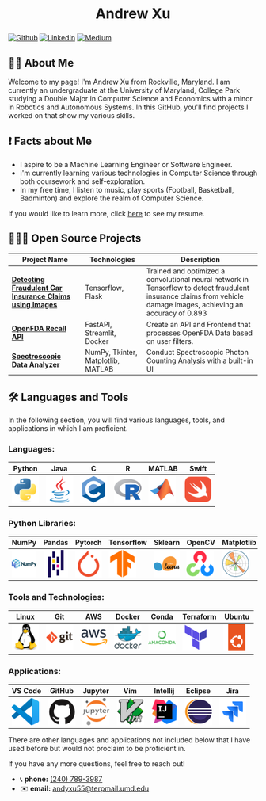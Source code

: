 <h1 align="center">Andrew Xu</h1>

###

<p>
	<a href="https://github.com/AndrewXu55" target="_blank"><img alt="Github" src="https://img.shields.io/badge/GitHub-%2312100E.svg?&style=for-the-badge&logo=Github&logoColor=white" /></a>
	<a href="https://www.linkedin.com/in/andrewyexu/" target="_blank"><img alt="LinkedIn" src="https://img.shields.io/badge/linkedin-%230077B5.svg?&style=for-the-badge&logo=linkedin&logoColor=white" /></a>
	<a href="https://medium.com/@Robo_Blueprint" target="_blank"><img alt="Medium" src="https://img.shields.io/badge/medium-%2312100E.svg?&style=for-the-badge&logo=medium&logoColor=white" /></a>
</p>

## 🧑🏻 About Me

Welcome to my page! I'm Andrew Xu from Rockville, Maryland. I am currently an undergraduate at the University of Maryland, College Park studying a Double Major in Computer Science and Economics with a minor in Robotics and Autonomous Systems. In this GitHub, you'll find projects I worked on that show my various skills.


## ❗️ Facts about Me
- I aspire to be a Machine Learning Engineer or Software Engineer.
- I'm currently learning various technologies in Computer Science through both coursework and self-exploration.
- In my free time, I listen to music, play sports (Football, Basketball, Badminton) and explore the realm of Computer Science.
  
If you would like to learn more, click [here](https://github.com/AndrewXu55/AndrewXu55/blob/main/Andrew_Xu_Resume.pdf) to see my resume.

## 🧑🏻‍💻 Open Source Projects
<table>
	<thead align="center">
		<tr border: none;>
			<th><b> Project Name </b></th>
	      		<th><b> Technologies </b></th>
	      		<th><b> Description </b></th>
	    	</tr>
  	</thead>
  	<tbody>
		<tr>
	      		<td>
					<a href="https://github.com/AndrewXu55/Vehicular-Insurance-Fraud-Detection-Project">
						<b>
							Detecting Fraudulent Car Insurance Claims using Images
						</b>
					</a>
				</td>
	      		<td>Tensorflow, Flask</td>
	      		<td>
				Trained and optimized a convolutional neural network in Tensorflow to detect fraudulent insurance claims from vehicle damage images, achieving an accuracy of 0.893
			</td>
	    	</tr>
	    	<tr>
	      		<td>
				<a href="https://github.com/AndrewXu55/OpenFDA-Recall_API">
					<b>
						OpenFDA Recall API
					</b>
				</a>
			</td>
	      		<td>FastAPI, Streamlit, Docker</td>
	      		<td>Create an API and Frontend that processes OpenFDA Data based on user filters. </td>
	    	</tr>
		<tr>
	      		<td>
				<a href="https://github.com/AndrewXu55/Spectro-Data-Analyzer">
					<b>
						Spectroscopic Data Analyzer
					</b>
				</a>
			</td>
	      		<td>NumPy, Tkinter, Matplotlib, MATLAB</td>
	      		<td>Conduct Spectroscopic Photon Counting Analysis with a built-in UI</td>
	    	</tr>
	</tbody>
</table>

## 🛠 Languages and Tools 
In the following section, you will find various languages, tools, and applications in which I am proficient.


### Languages:
| Python | Java | C | R | MATLAB | Swift |
|----------|----------|----------|----------|----------|----------|
| <img src="https://github.com/devicons/devicon/blob/master/icons/python/python-original.svg" title="Python"  alt="Python" width="55" height="55"/> | <img src="https://github.com/devicons/devicon/blob/master/icons/java/java-original.svg" title="Java"  alt="Java" width="55" height="55"/> | <img src="https://github.com/devicons/devicon/blob/master/icons/c/c-original.svg" title="C"  alt="C" width="55" height="55"/> | <img src="https://github.com/devicons/devicon/blob/master/icons/r/r-original.svg" title="R"  alt="R" width="55" height="55"/> | <img src="https://github.com/devicons/devicon/blob/master/icons/matlab/matlab-original.svg" title="MATLAB"  alt="MATLAB" width="55" height="55"/> | <img src="https://github.com/devicons/devicon/blob/master/icons/swift/swift-original.svg" title="Swift"  alt="Swift" width="55" height="55"/> |


### Python Libraries:
| NumPy | Pandas | Pytorch | Tensorflow | Sklearn | OpenCV | Matplotlib | FastAPI | Streamlit |
|----------|----------|----------|----------|----------|----------|----------|----------|----------|
|<img src="https://github.com/devicons/devicon/blob/master/icons/numpy/numpy-original-wordmark.svg" title="Numpy" alt="Numpy" width="55" height="55"/>|  <img src="https://github.com/devicons/devicon/blob/master/icons/pandas/pandas-original.svg" title="Pandas" alt="Pandas" width="55" height="55"/>| <img src="https://github.com/devicons/devicon/blob/master/icons/pytorch/pytorch-original.svg" title="Pytorch"  alt="Pytorch" width="55" height="55"/>| <img src="https://github.com/devicons/devicon/blob/master/icons/tensorflow/tensorflow-original.svg" title="Tensorflow" alt="Tensorflow" width="55" height="55"/>| <img src="https://github.com/devicons/devicon/blob/master/icons/scikitlearn/scikitlearn-original.svg" title="sklearn" alt="sklearn" width="55" height="55"/>| <img src="https://github.com/devicons/devicon/blob/master/icons/opencv/opencv-original.svg" title="opencv" alt="opencv" width="55" height="55"/>|<img src="https://github.com/devicons/devicon/blob/master/icons/matplotlib/matplotlib-original.svg" title="mpl" alt="mpl" width="55" height="55"/> |<img src="https://github.com/devicons/devicon/blob/master/icons/fastapi/fastapi-original.svg" title="fastapi" alt="fastapi" width="55" height="55"/> |<img src="https://github.com/devicons/devicon/blob/master/icons/streamlit/streamlit-original.svg" title="streamlit" alt="streamlit" width="55" height="55"/> |


### Tools and Technologies:
| Linux | Git | AWS | Docker | Conda | Terraform | Ubuntu |
|----------|----------|----------|----------|----------|----------|----------|
| <img src="https://github.com/devicons/devicon/blob/master/icons/linux/linux-original.svg" title="Linux" alt="Linux" width="55" height="55"/> | <img src="https://github.com/devicons/devicon/blob/master/icons/git/git-original-wordmark.svg" title="Git" alt="Git" width="55" height="55"/>| <img src="https://github.com/devicons/devicon/blob/master/icons/amazonwebservices/amazonwebservices-original-wordmark.svg" title="AWS" alt="AWS" width="55" height="55"/>| <img src="https://github.com/devicons/devicon/blob/master/icons/docker/docker-original-wordmark.svg" title="Docker" alt="Docker" width="55" height="55"/>| <img src="https://github.com/devicons/devicon/blob/master/icons/anaconda/anaconda-original-wordmark.svg" title="Anaconda" alt="Conda" width="55" height="55"/>| <img src="https://github.com/devicons/devicon/blob/master/icons/terraform/terraform-original.svg" title="Terraform" alt="Terraform" width="55" height="55"/> | <img src="https://github.com/devicons/devicon/blob/master/icons/ubuntu/ubuntu-original.svg" title="Ubuntu" alt="Ubuntu" width="55" height="55"/> |


### Applications:

| VS Code | GitHub | Jupyter | Vim | Intellij | Eclipse | Jira |
|----------|----------|----------|----------|----------|----------|----------|
|<img src="https://github.com/devicons/devicon/blob/master/icons/vscode/vscode-original.svg" title="VScode" alt="VScode" width="55" height="55"/>| <img src="https://github.com/devicons/devicon/blob/master/icons/github/github-original.svg" title="GitHub" alt="GitHub" width="55" height="55"/>| <img src="https://github.com/devicons/devicon/blob/master/icons/jupyter/jupyter-original-wordmark.svg" title="Jupiter" alt="Jupiter" width="55" height="55"/>|<img src="https://github.com/devicons/devicon/blob/master/icons/vim/vim-original.svg" title="Vim" alt="Vim" width="55" height="55"/>|<img src="https://github.com/devicons/devicon/blob/master/icons/intellij/intellij-original.svg" title="Intellij" alt="Intellij" width="55" height="55"/>|<img src="https://github.com/devicons/devicon/blob/master/icons/eclipse/eclipse-original.svg" title="Eclipse" alt="Eclipse" width="55" height="55"/>|<img src="https://github.com/devicons/devicon/blob/master/icons/jira/jira-original.svg" title="Jira" alt="Jira" width="55" height="55"/>|

There are other languages and applications not included below that I have used before but would not proclaim to be proficient in.

If you have any more questions, feel free to reach out!
- 📞 **phone:** <a href="tel:+12407893987"> (240) 789-3987</a>
- ✉️ **email:** <a href="andyxu55@terpmail.umd.edu">andyxu55@terpmail.umd.edu</a>
